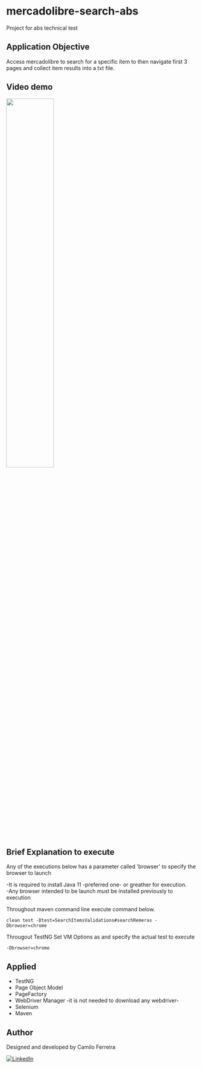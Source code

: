 # mercadolibre-search-abs
 Project for abs technical test

## Application Objective
Access mercadolibre to search for a specific item to then navigate first 3 pages and collect item results into a txt file.

## Video demo
[<img src="https://i.imgur.com/hpIXVFe.png" width="50%">](https://www.youtube.com/watch?v=LCo2aUeQY50 "mercadolibre search abs Demo")

## Brief Explanation to execute
Any of the executions below has a parameter called 'browser' to specify the browser to launch

-It is required to install Java 11 -preferred one- or greather for execution.
<br>-Any browser intended to be launch must be installed previously to execution

Throughout maven command line execute command below.
```
clean test -Dtest=SearchItemsValidations#searchRemeras -Dbrowser=chrome
```

Througout TestNG
Set VM Options as and specify the actual test to execute
```
-Dbrowser=chrome
```

## Applied
- TestNG
- Page Object Model
- PageFactory
- WebDriver Manager -it is not needed to download any webdriver-
- Selenium
- Maven

## Author
Designed and developed by Camilo Ferreira

[![LinkedIn](https://img.shields.io/badge/-LinkedIn-blue?style=flat-square&logo=Linkedin&logoColor=white&link=https://www.linkedin.com/in/camiloferreirafosalba/?locale=en_US)](https://www.linkedin.com/in/camiloferreirafosalba/?locale=en_US)
